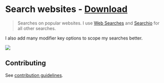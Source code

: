 # Search websites - [Download](https://github.com/nikitavoloboev/small-workflows/blob/master/search-websites/Search%20websites.alfredworkflow?raw=true)

> Searches on popular websites. I use [Web Searches](https://github.com/nikitavoloboev/alfred-web-searches) and [Searchio](https://github.com/deanishe/alfred-searchio) for all other searches.

I also add many modifier key options to scope my searches better.

![](https://i.imgur.com/ulb19tz.png)

## Contributing

See [contribution guidelines](../contributing.md).
